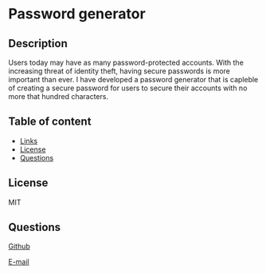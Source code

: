 # Password generator

## Description

Users today may have as many password-protected accounts. With the increasing threat of identity theft, having secure passwords is more important than ever. I have developed a password generator that is capleble of creating a secure password for users to secure their accounts with no more that hundred characters.

## Table of content

- [Links](#Links)
- [License](#license)
- [Questions](#Questions)

## License

MIT

## Questions

[Github](https://github.com/jvprofits28)

[E-mail](mailto:juanvazqez9828@gmail.com)
